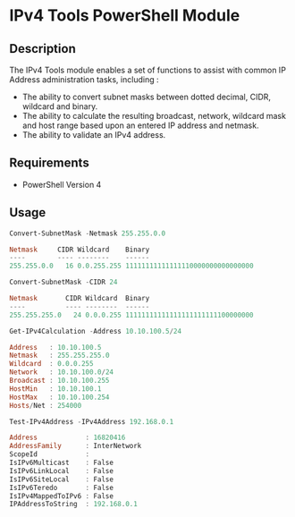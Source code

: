 # IPv4 Tools PowerShell Module

## Description
The IPv4 Tools module enables a set of functions to assist with common IP Address administration tasks, including :
* The ability to convert subnet masks between dotted decimal, CIDR, wildcard and binary.
* The ability to calculate the resulting broadcast, network, wildcard mask and host range based upon an entered IP address and netmask.
* The ability to validate an IPv4 address.


## Requirements
* PowerShell Version 4

## Usage
```powershell
Convert-SubnetMask -Netmask 255.255.0.0

Netmask     CIDR Wildcard    Binary
----        ---- --------    ------
255.255.0.0   16 0.0.255.255 11111111111111110000000000000000
```

```powershell
Convert-SubnetMask -CIDR 24

Netmask       CIDR Wildcard  Binary
----          ---- --------  ------
255.255.255.0   24 0.0.0.255 11111111111111111111111100000000
```

```powershell
Get-IPv4Calculation -Address 10.10.100.5/24

Address   : 10.10.100.5
Netmask   : 255.255.255.0
Wildcard  : 0.0.0.255
Network   : 10.10.100.0/24
Broadcast : 10.10.100.255
HostMin   : 10.10.100.1
HostMax   : 10.10.100.254
Hosts/Net : 254000
```

```powershell
Test-IPv4Address -IPv4Address 192.168.0.1

Address            : 16820416
AddressFamily      : InterNetwork
ScopeId            :
IsIPv6Multicast    : False
IsIPv6LinkLocal    : False
IsIPv6SiteLocal    : False
IsIPv6Teredo       : False
IsIPv4MappedToIPv6 : False
IPAddressToString  : 192.168.0.1
```